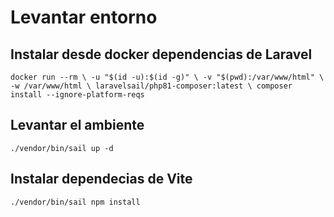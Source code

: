 # Levantar entorno

## Instalar desde docker dependencias de Laravel
`docker run --rm \
    -u "$(id -u):$(id -g)" \
    -v "$(pwd):/var/www/html" \
    -w /var/www/html \
    laravelsail/php81-composer:latest \
    composer install --ignore-platform-reqs`

## Levantar el ambiente
`./vendor/bin/sail up -d`

## Instalar dependecias de Vite
`./vendor/bin/sail npm install`

